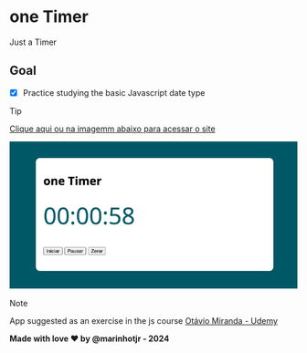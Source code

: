 # one Timer
Just a Timer

## Goal
 - [x] Practice studying the basic Javascript date type

> [!Tip]
> [Clique aqui ou na imagemm abaixo para acessar o site](https://marinhotjr.github.io/timer)

[![Capture app](assets/img/Captura.png)](https://marinhotjr.github.io/timer)

> [!Note]
> App suggested as an exercise in the js course [Otávio Miranda - Udemy](https://www.udemy.com/course/curso-de-javascript-moderno-do-basico-ao-avancado/?couponCode=KEEPLEARNING)

**Made with love :heart: by @marinhotjr - 2024**